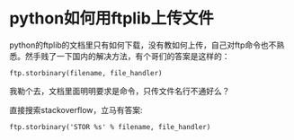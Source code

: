 python如何用ftplib上传文件
==============================
python的ftplib的文档里只有如何下载，没有教如何上传，自己对ftp命令也不熟悉。然手贱了一下国内的解决方法，有个哥们的答案是这样的：

    ftp.storbinary(filename, file_handler)

我勒个去，文档里面明明要求是命令，只传文件名行不通好么？

直接搜索stackoverflow，立马有答案:

    ftp.storbinary('STOR %s' % filename, file_handler)
